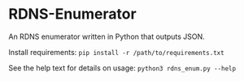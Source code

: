 # RDNS-Enumerator

An RDNS enumerator written in Python that outputs JSON.

Install requirements:
`pip install -r /path/to/requirements.txt`

See the help text for details on usage:
`python3 rdns_enum.py --help`
